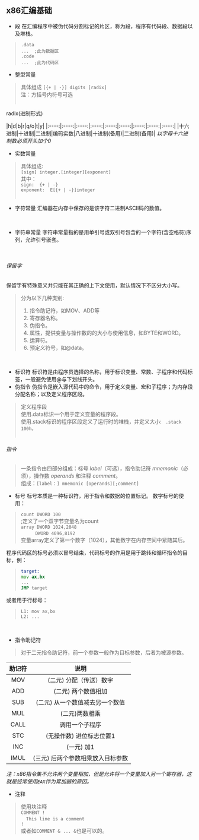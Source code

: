 ## x86汇编基础

* 段
在汇编程序中被伪代码分割标记的片区，称为段，程序有代码段、数据段以及堆栈。

>`.data`  
>`...  ;此为数据区`  
>`.code`  
>`...  ;此为代码区`  

* 整型常量

>具体组成
>`[{+ | -}] digits [radix]`  
>注：方括号内符号可选  
&emsp;

radix(进制形式)

|h|d|b|r|q/o|t|y|
|:----:|:----:|:----:|:----:|:----:|:----:|:----:|:----:|:----:|
|十六进制|十进制|二进制|编码实数|八进制|十进制(备用)|二进制(备用)|
_以字母十六进制数必须开头加个0_
&emsp;

* 实数常量

> 具体组成:  
> `[sign] integer.[integer][exponent]`  
> 其中：  
> `sign:  {+ | -}`  
> `exponent:  E[{+ | -}]integer`  
&emsp;

* 字符常量
汇编器在内存中保存的是该字符二进制ASCII码的数值。

&emsp;

* 字符串常量
字符串常量指的是用单引号或双引号包含的一个字符(含空格符)序列，允许引号嵌套。

&emsp;

###### 保留字

保留字有特殊意义并只能在其正确的上下文使用，默认情况下不区分大小写。
> 分为以下几种类别:  
>
> 1. 指令助记符，如MOV、ADD等  
> 2. 寄存器名称。  
> 3. 伪指令。  
> 4. 属性，提供变量与操作数的的大小与使用信息，如BYTE和WORD。  
> 5. 运算符。  
> 6. 预定义符号，如@data。  

&emsp;

* 标识符
标识符是由程序员选择的名称，用于标识变量、常数、子程序和代码标签，一般避免使用@与下划线开头。
&emsp;
* 伪指令
伪指令是嵌入源代码中的命令，用于定义变量、宏和子程序；为内存段分配名称；以及定义程序区段。

> 定义程序段  
> 使用.data标识一个用于定义变量的程序段。  
> 使用.stack标识的程序区段定义了运行时的堆栈，并定义大小: &ensp;`.stack 100h。`  
&emsp;

###### 指令

> 一条指令由四部分组成：标号 _label_（可选），指令助记符 _mnemonic_（必须），操作数 _operands_ 和注释 _comment_。  
> 组成：`[label：] mnemonic [operands][;comment]`  

* 标号
标号本质是一种标识符，用于指令和数据的位置标记。
数字标号的使用：

> `count DWORD 100`  
> ;定义了一个双字节变量名为count  
> `array DWORD 1024,2048`  
> &emsp;&emsp;&ensp; `DWORD 4096,8192`  
> 变量array定义了第一个数字（1024），其他数字在内存空间中紧随其后。  

程序代码区的标号必须以冒号结束，代码标号的作用是用于跳转和循环指令的目标，例：
>
>```asm  
> target:  
> mov ax,bx
> ...
> JMP target
>```  

或者用于行标号：
> `L1: mov ax,bx`  
> `L2: ...`  

&emsp;

* 指令助记符

> 对于二元指令助记符，前一个参数一般作为目标参数，后者为被源参数。

|助记符|说明|
|:----:|:----:|
|MOV| (二元)  分配（传送）数字|
|ADD| (二元) 两个数值相加|
|SUB| (二元) 从一个数值减去另一个数值|
|MUL| (二元)两数相乘|
|CALL|调用一个子程序|
|STC| (无操作数) 进位标志位置1|
|INC| (一元) 加1|
|IMUL| (三元) 后两个参数相乘放入目标参数|

_注：x86指令集不允许两个变量相加，但是允许将一个变量加入另一个寄存器，这就是经常使用`EAX`作为累加器的原因。_

* 注释

> 使用块注释  
> `COMMENT !`  
> &emsp;`This line is a comment`  
> `!`  
> 或者如`COMMENT & ... &`也是可以的。  
